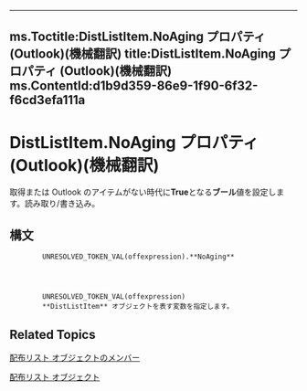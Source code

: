 

---
ms.Toctitle:DistListItem.NoAging プロパティ (Outlook)(機械翻訳)
title:DistListItem.NoAging プロパティ (Outlook)(機械翻訳)
ms.ContentId:d1b9d359-86e9-1f90-6f32-f6cd3efa111a
---
# DistListItem.NoAging プロパティ (Outlook)(機械翻訳)




取得または Outlook のアイテムがない時代に**True**となる**ブール**値を設定します。読み取り/書き込み。

## 構文

            UNRESOLVED_TOKEN_VAL(offexpression).**NoAging**




            UNRESOLVED_TOKEN_VAL(offexpression)
            **DistListItem** オブジェクトを表す変数を指定します。



## Related Topics

[配布リスト オブジェクトのメンバー](3ba4af84-ce84-61d9-1bc9-fab41bf6f125.md)

[配布リスト オブジェクト](027c3986-abff-d9b1-ecc2-26d60805e952.md)




